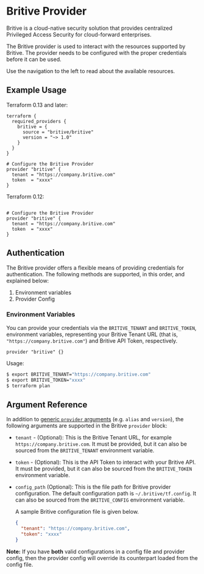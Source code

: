 # Britive Provider

Britive is a cloud-native security solution that provides centralized Privileged Access Security for cloud-forward enterprises.

The Britive provider is used to interact with the resources supported by Britive.  The provider needs to be configured with the proper credentials before it can be used.

Use the navigation to the left to read about the available resources.

## Example Usage

Terraform 0.13 and later:

```hcl
terraform {
  required_providers {
    britive = {
      source = "britive/britive"
      version = "~> 1.0"
    }
  }
}

# Configure the Britive Provider
provider "britive" {
  tenant = "https://company.britive.com"
  token  = "xxxx"
}
```

Terraform 0.12:

```hcl

# Configure the Britive Provider
provider "britive" {
  tenant = "https://company.britive.com"
  token  = "xxxx"
}
```

## Authentication

The Britive provider offers a flexible means of providing credentials for authentication. The following methods are supported, in this order, and explained below:

1. Environment variables
2. Provider Config

### Environment Variables

You can provide your credentials via the `BRITIVE_TENANT` and `BRITIVE_TOKEN`, environment variables, representing your Britive Tenant URL (that is, `"https://company.britive.com"`) and Britive API Token, respectively.

```hcl
provider "britive" {}
```

Usage:

```sh
$ export BRITIVE_TENANT="https://company.britive.com"
$ export BRITIVE_TOKEN="xxxx"
$ terraform plan
```

## Argument Reference

In addition to [generic `provider` arguments](https://www.terraform.io/docs/configuration/providers.html) (e.g. `alias` and `version`), the following arguments are supported in the Britive  `provider` block:

* `tenant` - (Optional): This is the Britive Tenant URL, for example `https://company.britive.com`. It must be provided, but it can also be sourced from the `BRITIVE_TENANT` environment variable.  

* `token` - (Optional): This is the API Token to interact with your Britive API. It must be provided, but it can also be sourced from the `BRITIVE_TOKEN` environment variable.

* `config_path` (Optional): This is the file path for Britive provider configuration. The default configuration path is `~/.britive/tf.config`. It can also be sourced from the `BRITIVE_CONFIG` environment variable.

  A sample Britive configuration file is given below.
  
  ```json
  {
    "tenant": "https://company.britive.com",
    "token": "xxxx"
  }
  ```

**Note:** If you have **both** valid configurations in a config file and provider config, then the provider config will override its counterpart loaded from the config file.
